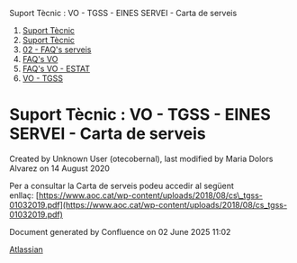 Suport Tècnic : VO - TGSS - EINES SERVEI - Carta de serveis  

1.  [Suport Tècnic](index.md)
2.  [Suport Tècnic](13893782.md)
3.  [02 - FAQ's serveis](26313393.md)
4.  [FAQ's VO](28705575.md)
5.  [FAQ's VO - ESTAT](28705579.md)
6.  [VO - TGSS](VO---TGSS_36340977.md)

Suport Tècnic : VO - TGSS - EINES SERVEI - Carta de serveis
===========================================================

Created by Unknown User (otecobernal), last modified by Maria Dolors Alvarez on 14 August 2020

Per a consultar la Carta de serveis podeu accedir al següent enllaç: [https://www.aoc.cat/wp-content/uploads/2018/08/cs\_tgss-01032019.pdf](https://www.aoc.cat/wp-content/uploads/2018/08/cs_tgss-01032019.pdf)

  

Document generated by Confluence on 02 June 2025 11:02

[Atlassian](http://www.atlassian.com/)
